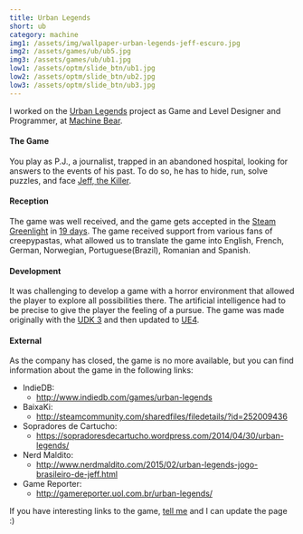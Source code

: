 ```yaml
---
title: Urban Legends
short: ub
category: machine
img1: /assets/img/wallpaper-urban-legends-jeff-escuro.jpg
img2: /assets/games/ub/ub5.jpg
img3: /assets/games/ub/ub1.jpg
low1: /assets/optm/slide_btn/ub1.jpg
low2: /assets/optm/slide_btn/ub2.jpg
low3: /assets/optm/slide_btn/ub3.jpg
---
```


I worked on the [Urban Legends](http://machinebear.com.br/urban-legends.html) project as Game and Level Designer and Programmer, at [Machine Bear](http://machinebear.com).

#### The Game

You play as P.J., a journalist, trapped in an abandoned hospital, looking for answers to the events of his past. To do so, he has to hide, run, solve puzzles, and face [Jeff, the Killer](https://en.wikipedia.org/wiki/Creepypasta#Jeff_the_Killer).

#### Reception

The game was well received, and the game gets accepted in the [Steam Greenlight](http://steamcommunity.com/sharedfiles/filedetails/?id=252009436) in [19 days](http://steamcommunity.com/sharedfiles/filedetails/updates/252009436/1400113588). The game received support from various fans of creepypastas, what allowed us to translate the game into English, French, German, Norwegian, Portuguese(Brazil), Romanian and Spanish.

#### Development


It was challenging to develop a game with a horror environment that allowed the player to explore all possibilities there. The artificial intelligence had to be precise to give the player the feeling of a pursue. The game was made originally with the [UDK 3](https://docs.unrealengine.com/udk/Three/WebHome.html) and then updated to [UE4](https://www.unrealengine.com/en-US/what-is-unreal-engine-4).

#### External

As the company has closed, the game is no more available, but you can find information about the game in the following links:

- IndieDB:
	- <http://www.indiedb.com/games/urban-legends>
- BaixaKi:
	- <http://steamcommunity.com/sharedfiles/filedetails/?id=252009436>
- Sopradores de Cartucho:
	- <https://sopradoresdecartucho.wordpress.com/2014/04/30/urban-legends/>
- Nerd Maldito:
	- <http://www.nerdmaldito.com/2015/02/urban-legends-jogo-brasileiro-de-jeff.html>
- Game Reporter:
	- <http://gamereporter.uol.com.br/urban-legends/>

If you have interesting links to the game, <a href="/msg">tell me</a> and I can update the page :)
